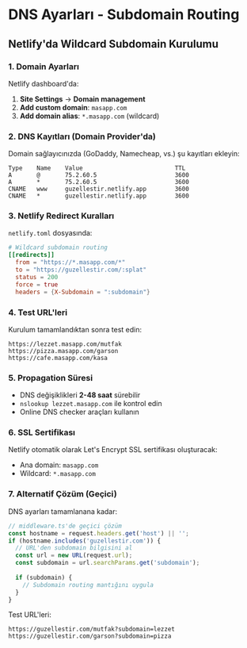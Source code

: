 # DNS Ayarları - Subdomain Routing

## Netlify'da Wildcard Subdomain Kurulumu

### 1. Domain Ayarları

Netlify dashboard'da:
1. **Site Settings** → **Domain management**
2. **Add custom domain**: `masapp.com`
3. **Add domain alias**: `*.masapp.com` (wildcard)

### 2. DNS Kayıtları (Domain Provider'da)

Domain sağlayıcınızda (GoDaddy, Namecheap, vs.) şu kayıtları ekleyin:

```
Type    Name    Value                          TTL
A       @       75.2.60.5                      3600
A       *       75.2.60.5                      3600
CNAME   www     guzellestir.netlify.app        3600
CNAME   *       guzellestir.netlify.app        3600
```

### 3. Netlify Redirect Kuralları

`netlify.toml` dosyasında:

```toml
# Wildcard subdomain routing
[[redirects]]
  from = "https://*.masapp.com/*"
  to = "https://guzellestir.com/:splat"
  status = 200
  force = true
  headers = {X-Subdomain = ":subdomain"}
```

### 4. Test URL'leri

Kurulum tamamlandıktan sonra test edin:

```
https://lezzet.masapp.com/mutfak
https://pizza.masapp.com/garson
https://cafe.masapp.com/kasa
```

### 5. Propagation Süresi

- DNS değişiklikleri **2-48 saat** sürebilir
- `nslookup lezzet.masapp.com` ile kontrol edin
- Online DNS checker araçları kullanın

### 6. SSL Sertifikası

Netlify otomatik olarak Let's Encrypt SSL sertifikası oluşturacak:
- Ana domain: `masapp.com`
- Wildcard: `*.masapp.com`

### 7. Alternatif Çözüm (Geçici)

DNS ayarları tamamlanana kadar:

```javascript
// middleware.ts'de geçici çözüm
const hostname = request.headers.get('host') || '';
if (hostname.includes('guzellestir.com')) {
  // URL'den subdomain bilgisini al
  const url = new URL(request.url);
  const subdomain = url.searchParams.get('subdomain');
  
  if (subdomain) {
    // Subdomain routing mantığını uygula
  }
}
```

Test URL'leri:
```
https://guzellestir.com/mutfak?subdomain=lezzet
https://guzellestir.com/garson?subdomain=pizza
```
